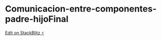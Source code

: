 # Comunicacion-entre-componentes-padre-hijoFinal

[Edit on StackBlitz ⚡️](https://stackblitz.com/edit/angular-ivy-eqjerv)